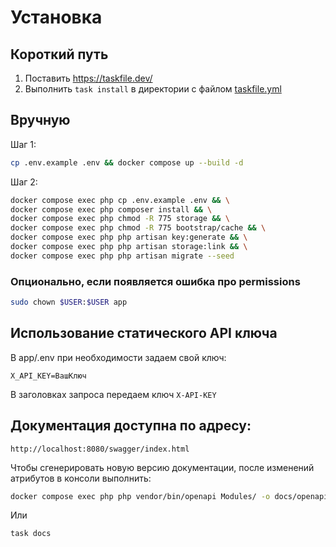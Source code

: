 # Установка

## Короткий путь

1. Поставить https://taskfile.dev/
2. Выполнить `task install` в директории с файлом [taskfile.yml](taskfile.yml)

## Вручную

Шаг 1:

```bash
cp .env.example .env && docker compose up --build -d
```

Шаг 2:

```bash
docker compose exec php cp .env.example .env && \
docker compose exec php composer install && \
docker compose exec php chmod -R 775 storage && \
docker compose exec php chmod -R 775 bootstrap/cache && \
docker compose exec php php artisan key:generate && \
docker compose exec php php artisan storage:link && \
docker compose exec php php artisan migrate --seed
```

### Опционально, если появляется ошибка про permissions

```bash
sudo chown $USER:$USER app
```

## Использование статического API ключа

В app/.env при необходимости задаем свой ключ:

```env
X_API_KEY=ВашКлюч
```

В заголовках запроса передаем ключ `X-API-KEY`

## Документация доступна по адресу:

```
http://localhost:8080/swagger/index.html
```

Чтобы сгенерировать новую версию документации, после изменений атрибутов в консоли выполнить:

```bash
docker compose exec php php vendor/bin/openapi Modules/ -o docs/openapi.yaml
```

Или

```bash
task docs
```